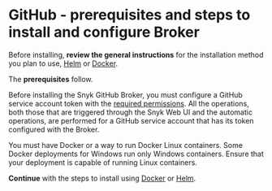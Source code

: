 # GitHub - prerequisites and steps to install and configure Broker

Before installing, **review the general instructions** for the installation method you plan to use, [Helm](../install-and-configure-broker-using-helm.md) or [Docker](../install-and-configure-broker-using-docker.md).

The **prerequisites** follow.

Before installing the Snyk GitHub Broker, you must configure a GitHub service account token with the [required permissions](../../../../snyk-scm-ide-and-ci-cd-integrations/git-repositories-scms-integrations-with-snyk/snyk-github-integration.md#required-permissions-scope-for-the-github-integration). All the operations, both those that are triggered through the Snyk Web UI and the automatic operations, are performed for a GitHub service account that has its token configured with the Broker.

You must have Docker or a way to run Docker Linux containers. Some Docker deployments for Windows run only Windows containers. Ensure that your deployment is capable of running Linux containers.

**Continue** with the steps to install using [Docker](broker-example-set-up-snyk-broker-with-github.md) or [Helm](githhub.com-install-and-configure-using-helm.md).
